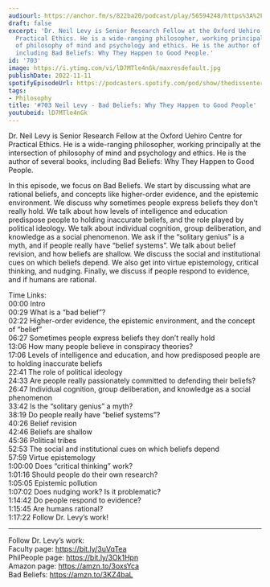 ```yaml
---
audiourl: https://anchor.fm/s/822ba20/podcast/play/56594248/https%3A%2F%2Fd3ctxlq1ktw2nl.cloudfront.net%2Fstaging%2F2022-7-24%2F51fa21d9-c250-766e-e1f0-d26288019d32.m4a
draft: false
excerpt: 'Dr. Neil Levy is Senior Research Fellow at the Oxford Uehiro Centre for
  Practical Ethics. He is a wide-ranging philosopher, working principally at the intersection
  of philosophy of mind and psychology and ethics. He is the author of several books,
  including Bad Beliefs: Why They Happen to Good People.'
id: '703'
image: https://i.ytimg.com/vi/lD7MTle4nGk/maxresdefault.jpg
publishDate: 2022-11-11
spotifyEpisodeUrl: https://podcasters.spotify.com/pod/show/thedissenter/episodes/703-Neil-Levy---Bad-Beliefs-Why-They-Happen-to-Good-People-e1mtkc8
tags:
- Philosophy
title: '#703 Neil Levy - Bad Beliefs: Why They Happen to Good People'
youtubeid: lD7MTle4nGk
---
```

<div class="timelinks">

Dr. Neil Levy is Senior Research Fellow at the Oxford Uehiro Centre for Practical Ethics. He is a wide-ranging philosopher, working principally at the intersection of philosophy of mind and psychology and ethics. He is the author of several books, including Bad Beliefs: Why They Happen to Good People.

In this episode, we focus on Bad Beliefs. We start by discussing what are rational beliefs, and concepts like higher-order evidence, and the epistemic environment. We discuss why sometimes people express beliefs they don’t really hold. We talk about how levels of intelligence and education predispose people to holding inaccurate beliefs, and the role played by political ideology. We talk about individual cognition, group deliberation, and knowledge as a social phenomenon. We ask if the “solitary genius” is a myth, and if people really have “belief systems”. We talk about belief revision, and how beliefs are shallow. We discuss the social and institutional cues on which beliefs depend. We also get into virtue epistemology, critical thinking, and nudging. Finally, we discuss if people respond to evidence, and if humans are rational.

Time Links:  
<time>00:00</time> Intro  
<time>00:29</time> What is a “bad belief”?  
<time>02:22</time> Higher-order evidence, the epistemic environment, and the concept of “belief”  
<time>06:27</time> Sometimes people express beliefs they don’t really hold  
<time>13:06</time> How many people believe in conspiracy theories?  
<time>17:06</time> Levels of intelligence and education, and how predisposed people are to holding inaccurate beliefs  
<time>22:41</time> The role of political ideology  
<time>24:33</time> Are people really passionately committed to defending their beliefs?  
<time>26:47</time> Individual cognition, group deliberation, and knowledge as a social phenomenon  
<time>33:42</time> Is the “solitary genius” a myth?  
<time>38:19</time> Do people really have “belief systems”?  
<time>40:26</time> Belief revision  
<time>42:46</time> Beliefs are shallow  
<time>45:36</time> Political tribes  
<time>52:53</time> The social and institutional cues on which beliefs depend  
<time>57:59</time> Virtue epistemology  
<time>1:00:00</time> Does “critical thinking” work?  
<time>1:01:16</time> Should people do their own research?  
<time>1:05:05</time> Epistemic pollution  
<time>1:07:02</time> Does nudging work? Is it problematic?  
<time>1:14:42</time> Do people respond to evidence?  
<time>1:15:45</time> Are humans rational?  
<time>1:17:22</time> Follow Dr. Levy’s work!

---

Follow Dr. Levy’s work:  
Faculty page: https://bit.ly/3uVqTea  
PhilPeople page: https://bit.ly/3Ok1Hpn  
Amazon page: https://amzn.to/3oxsYca  
Bad Beliefs: https://amzn.to/3KZ4baL
</div>


